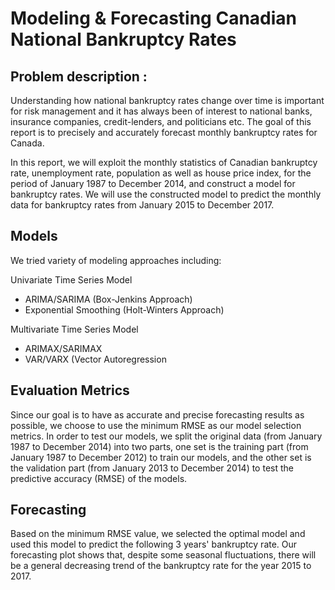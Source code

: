 # Modeling & Forecasting Canadian National Bankruptcy Rates

## Problem description :
Understanding how national bankruptcy rates change over time is important for risk management and it has always been of interest to national banks, insurance companies, credit-lenders, and politicians etc. The goal of this report is to precisely and accurately forecast monthly bankruptcy rates for Canada.

In this report, we will exploit the monthly statistics of Canadian bankruptcy rate, unemployment rate, population as well as house price index, for the period of January 1987 to December 2014, and construct a model for bankruptcy rates. We will use the constructed model to predict the monthly data for bankruptcy rates from January 2015 to  December 2017.

## Models
We tried variety of modeling approaches including:

Univariate Time Series Model
<ul>
<li> ARIMA/SARIMA (Box-Jenkins Approach) </li>
<li> Exponential Smoothing (Holt-Winters Approach) </li>
</ul>
Multivariate Time Series Model
<ul>
<li> ARIMAX/SARIMAX </li>
<li> VAR/VARX (Vector Autoregression </li>
</ul>


## Evaluation Metrics
Since our goal is to have as accurate and precise forecasting results as possible, we choose to use the minimum RMSE as our model selection metrics. In order to test our models, we split the original data (from January 1987 to December 2014) into two parts, one set is the training part (from January 1987 to December 2012) to train our models, and the other set is the validation part (from January 2013 to December 2014) to test the predictive accuracy (RMSE) of the models.

## Forecasting 
Based on the minimum RMSE value, we selected the optimal model and used this model to predict the following 3 years' bankruptcy rate. Our forecasting plot shows that, despite some seasonal fluctuations, there will be a general decreasing trend of the bankruptcy rate for the year 2015 to 2017.

 
 

